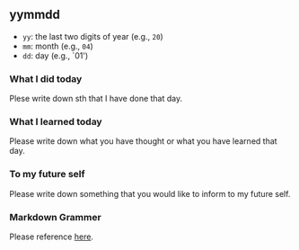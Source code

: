 ## yymmdd

- `yy`: the last two digits of year (e.g., `20`)
- `mm`: month (e.g., `04`)
- `dd`: day (e.g., `01')

### What I did today

Plese write down sth that I have done that day.

### What I learned today

Please write down what you have thought or what you have learned that day.

### To my future self

Please write down something that you would like to inform to my future self.

### Markdown Grammer

Please reference [here](https://tatesuke.github.io/KanTanMarkdown/syntax.html).
